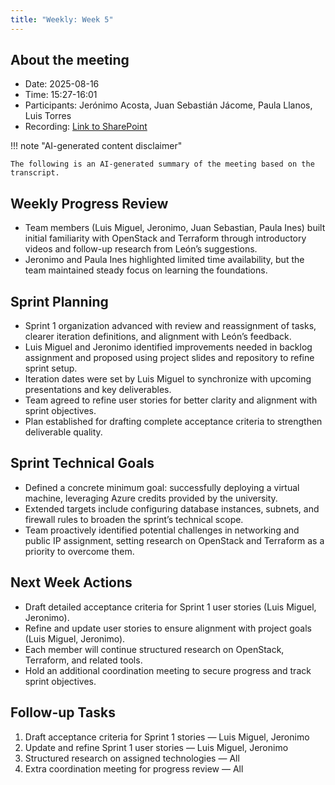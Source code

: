 ```yaml
---
title: "Weekly: Week 5"
---
```


## About the meeting

- Date: 2025-08-16
- Time: 15:27-16:01
- Participants: Jerónimo Acosta, Juan Sebastián Jácome, Paula Llanos, Luis Torres
- Recording: [Link to SharePoint][recording]

[recording]: <https://teams.microsoft.com/l/meetingrecap?driveId=b%21UWapqWr0BUy9mtkgqwyfSOwy__bSZNNHqGmG65jPOwAkHMJhdU6MR4EE2yZuMWUR&driveItemId=017UMIQAEMBRQFPUWT6JFJDSJ6TGYGHN2U&sitePath=https%3A%2F%2Feafit-my.sharepoint.com%2F%3Av%3A%2Fg%2Fpersonal%2Flmtorresv_eafit_edu_co%2FEYwMYFfS0_JKkck-mbBjt1QB2yawdiybapxNK_ec8Y6Mtg&fileUrl=https%3A%2F%2Feafit-my.sharepoint.com%2Fpersonal%2Flmtorresv_eafit_edu_co%2FDocuments%2FGrabaciones%2FRizu%2520-%2520Weekly%2520W5%2520%2B%2520Sprint%2520Planning%25201-20250816_153207-Meeting%2520Recording.mp4%3Fweb%3D1&iCalUid=040000008200e00074c5b7101a82e0080000000001e1e8e78809dc0100000000000000001000000080e2b532686e8445b7dcf3ff8aa70c04&threadId=19%3Ameeting_OWNiNzllNWYtMzExYy00NGZjLThmZmEtNmE1YzgwNGRmOWM3%40thread.v2&organizerId=8d4ae6d4-6d58-482e-aca4-bf07837c3505&tenantId=99f7b55e-9cbe-467b-8143-919782918afb&callId=ffcddd89-76b6-473a-b816-086859d7f90e&threadType=meeting&meetingType=Scheduled&subType=RecapSharingLink_RecapCore>

!!! note "AI-generated content disclaimer"

    The following is an AI-generated summary of the meeting based on the
    transcript.

## Weekly Progress Review

* Team members (Luis Miguel, Jeronimo, Juan Sebastian, Paula Ines) built initial
  familiarity with OpenStack and Terraform through introductory videos and
  follow-up research from León’s suggestions.
* Jeronimo and Paula Ines highlighted limited time availability, but the team
  maintained steady focus on learning the foundations.

## Sprint Planning

* Sprint 1 organization advanced with review and reassignment of tasks, clearer
  iteration definitions, and alignment with León’s feedback.
* Luis Miguel and Jeronimo identified improvements needed in backlog assignment
  and proposed using project slides and repository to refine sprint setup.
* Iteration dates were set by Luis Miguel to synchronize with upcoming
  presentations and key deliverables.
* Team agreed to refine user stories for better clarity and alignment with
  sprint objectives.
* Plan established for drafting complete acceptance criteria to strengthen
  deliverable quality.

## Sprint Technical Goals

* Defined a concrete minimum goal: successfully deploying a virtual machine,
  leveraging Azure credits provided by the university.
* Extended targets include configuring database instances, subnets, and firewall
  rules to broaden the sprint’s technical scope.
* Team proactively identified potential challenges in networking and public IP
  assignment, setting research on OpenStack and Terraform as a priority to
  overcome them.

## Next Week Actions

* Draft detailed acceptance criteria for Sprint 1 user stories (Luis Miguel,
  Jeronimo).
* Refine and update user stories to ensure alignment with project goals (Luis
  Miguel, Jeronimo).
* Each member will continue structured research on OpenStack, Terraform, and
  related tools.
* Hold an additional coordination meeting to secure progress and track sprint
  objectives.

## Follow-up Tasks

1. Draft acceptance criteria for Sprint 1 stories — Luis Miguel, Jeronimo
2. Update and refine Sprint 1 user stories — Luis Miguel, Jeronimo
3. Structured research on assigned technologies — All
4. Extra coordination meeting for progress review — All
